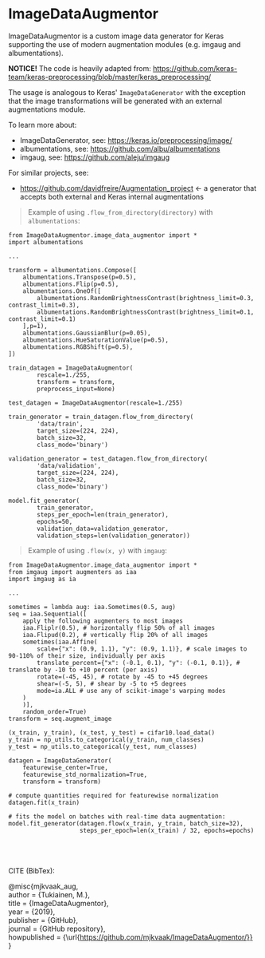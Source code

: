 # ImageDataAugmentor
ImageDataAugmentor is a custom image data generator for Keras supporting the use of modern augmentation modules (e.g. imgaug and albumentations).

**NOTICE!**
The code is heavily adapted from: https://github.com/keras-team/keras-preprocessing/blob/master/keras_preprocessing/

The usage is analogous to Keras' `ImageDataGenerator` with the exception that the image transformations will be generated with an external augmentations module. 

To learn more about:
* ImageDataGenerator, see: https://keras.io/preprocessing/image/
* albumentations, see: https://github.com/albu/albumentations
* imgaug, see: https://github.com/aleju/imgaug

For similar projects, see:
* https://github.com/davidfreire/Augmentation_project <- a generator that accepts both external and Keras internal augmentations

> Example of using `.flow_from_directory(directory)` with `albumentations`:

    from ImageDataAugmentor.image_data_augmentor import *
    import albumentations
    
    ...
        
    transform = albumentations.Compose([
        albumentations.Transpose(p=0.5),
        albumentations.Flip(p=0.5),
        albumentations.OneOf([
            albumentations.RandomBrightnessContrast(brightness_limit=0.3, contrast_limit=0.3),
            albumentations.RandomBrightnessContrast(brightness_limit=0.1, contrast_limit=0.1)
        ],p=1),
        albumentations.GaussianBlur(p=0.05),
        albumentations.HueSaturationValue(p=0.5),
        albumentations.RGBShift(p=0.5),
    ])
    
    train_datagen = ImageDataAugmentor(
            rescale=1./255,
            transform = transform,
            preprocess_input=None)
            
    test_datagen = ImageDataAugmentor(rescale=1./255)
    
    train_generator = train_datagen.flow_from_directory(
            'data/train',
            target_size=(224, 224),
            batch_size=32,
            class_mode='binary')
            
    validation_generator = test_datagen.flow_from_directory(
            'data/validation',
            target_size=(224, 224),
            batch_size=32,
            class_mode='binary')
            
    model.fit_generator(
            train_generator,
            steps_per_epoch=len(train_generator),
            epochs=50,
            validation_data=validation_generator,
            validation_steps=len(validation_generator))


> Example of using `.flow(x, y)` with `imgaug`:
    
    from ImageDataAugmentor.image_data_augmentor import *
    from imgaug import augmenters as iaa
    import imgaug as ia
    
    ...
    
    sometimes = lambda aug: iaa.Sometimes(0.5, aug)
    seq = iaa.Sequential([
        apply the following augmenters to most images
        iaa.Fliplr(0.5), # horizontally flip 50% of all images
        iaa.Flipud(0.2), # vertically flip 20% of all images
        sometimes(iaa.Affine(
            scale={"x": (0.9, 1.1), "y": (0.9, 1.1)}, # scale images to 90-110% of their size, individually per axis
            translate_percent={"x": (-0.1, 0.1), "y": (-0.1, 0.1)}, # translate by -10 to +10 percent (per axis)
            rotate=(-45, 45), # rotate by -45 to +45 degrees
            shear=(-5, 5), # shear by -5 to +5 degrees
            mode=ia.ALL # use any of scikit-image's warping modes
        )
        )],
        random_order=True)    
    transform = seq.augment_image
    
    (x_train, y_train), (x_test, y_test) = cifar10.load_data()
    y_train = np_utils.to_categorical(y_train, num_classes)
    y_test = np_utils.to_categorical(y_test, num_classes)
    
    datagen = ImageDataGenerator(
        featurewise_center=True,
        featurewise_std_normalization=True,
        transform = transform)
    
    # compute quantities required for featurewise normalization
    datagen.fit(x_train)
    
    # fits the model on batches with real-time data augmentation:
    model.fit_generator(datagen.flow(x_train, y_train, batch_size=32),
                        steps_per_epoch=len(x_train) / 32, epochs=epochs)
    

<br /><br /><br />
CITE (BibTex):<br />

@misc{mjkvaak_aug,<br />
author = {Tukiainen, M.},<br />
title = {ImageDataAugmentor},<br />
year = {2019},<br />
publisher = {GitHub},<br />
journal = {GitHub repository},<br />
howpublished = {\url{https://github.com/mjkvaak/ImageDataAugmentor/}} <br />
}
